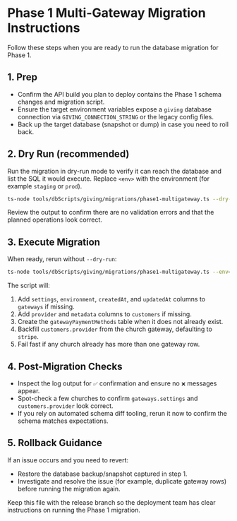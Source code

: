 # Phase 1 Multi-Gateway Migration Instructions

Follow these steps when you are ready to run the database migration for Phase 1.

## 1. Prep
- Confirm the API build you plan to deploy contains the Phase 1 schema changes and migration script.
- Ensure the target environment variables expose a `giving` database connection via `GIVING_CONNECTION_STRING` or the legacy config files.
- Back up the target database (snapshot or dump) in case you need to roll back.

## 2. Dry Run (recommended)
Run the migration in dry-run mode to verify it can reach the database and list the SQL it would execute. Replace `<env>` with the environment (for example `staging` or `prod`).

```bash
ts-node tools/dbScripts/giving/migrations/phase1-multigateway.ts --dry-run --env=<env>
```

Review the output to confirm there are no validation errors and that the planned operations look correct.

## 3. Execute Migration
When ready, rerun without `--dry-run`:

```bash
ts-node tools/dbScripts/giving/migrations/phase1-multigateway.ts --env=<env>
```

The script will:
1. Add `settings`, `environment`, `createdAt`, and `updatedAt` columns to `gateways` if missing.
2. Add `provider` and `metadata` columns to `customers` if missing.
3. Create the `gatewayPaymentMethods` table when it does not already exist.
4. Backfill `customers.provider` from the church gateway, defaulting to `stripe`.
5. Fail fast if any church already has more than one gateway row.

## 4. Post-Migration Checks
- Inspect the log output for `✅` confirmation and ensure no `❌` messages appear.
- Spot-check a few churches to confirm `gateways.settings` and `customers.provider` look correct.
- If you rely on automated schema diff tooling, rerun it now to confirm the schema matches expectations.

## 5. Rollback Guidance
If an issue occurs and you need to revert:
- Restore the database backup/snapshot captured in step 1.
- Investigate and resolve the issue (for example, duplicate gateway rows) before running the migration again.

Keep this file with the release branch so the deployment team has clear instructions on running the Phase 1 migration.
